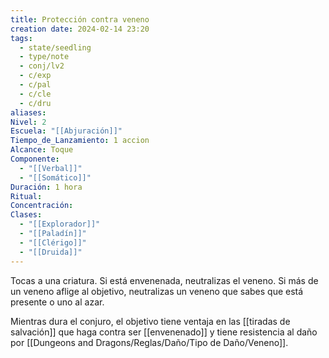 ```yaml
---
title: Protección contra veneno
creation date: 2024-02-14 23:20
tags:
  - state/seedling
  - type/note
  - conj/lv2
  - c/exp
  - c/pal
  - c/cle
  - c/dru
aliases: 
Nivel: 2
Escuela: "[[Abjuración]]"
Tiempo_de_Lanzamiento: 1 accion
Alcance: Toque
Componente:
  - "[[Verbal]]"
  - "[[Somático]]"
Duración: 1 hora
Ritual: 
Concentración: 
Clases:
  - "[[Explorador]]"
  - "[[Paladín]]"
  - "[[Clérigo]]"
  - "[[Druida]]"
---
```

Tocas a una criatura. Si está envenenada, neutralizas el veneno. Si más de un veneno aflige al objetivo, neutralizas un veneno que sabes que está presente o uno al azar.

Mientras dura el conjuro, el objetivo tiene ventaja en las [[tiradas de salvación]] que haga contra ser [[envenenado]] y tiene resistencia al daño por [[Dungeons and Dragons/Reglas/Daño/Tipo de Daño/Veneno]].
